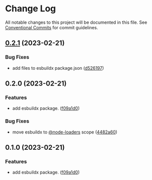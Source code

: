 # Change Log

All notable changes to this project will be documented in this file.
See [Conventional Commits](https://conventionalcommits.org) for commit guidelines.

## [0.2.1](https://github.com/node-loaders/loaders/compare/@node-loaders/esbuildx@0.2.0...@node-loaders/esbuildx@0.2.1) (2023-02-21)


### Bug Fixes

* add files to esbuildx package.json ([d526197](https://github.com/node-loaders/loaders/commit/d5261978547539183ad9af04f2bf5bb51366d91b))



## 0.2.0 (2023-02-21)


### Features

* add esbuildx package. ([f09a1d0](https://github.com/node-loaders/loaders/commit/f09a1d0cc20de1685a2b8c52dce7cc86c0ad12e8))


### Bug Fixes

* move esbuildx to [@node-loaders](https://github.com/node-loaders) scope ([4482a60](https://github.com/node-loaders/loaders/commit/4482a60d3080f0c27cf6e4bd1ca403d2c2a5c584))



## 0.1.0 (2023-02-21)


### Features

* add esbuildx package. ([f09a1d0](https://github.com/node-loaders/loaders/commit/f09a1d0cc20de1685a2b8c52dce7cc86c0ad12e8))
